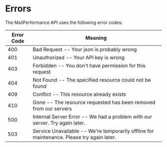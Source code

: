 # Errors

The MailPerformance API uses the following error codes:

Error Code | Meaning
---------- | -------
400 | Bad Request -- Your json is probably wrong
401 | Unauthorized -- Your API key is wrong
403 | Forbidden -- You don't have permission for this request
404 | Not Found -- The specified resource could not be found
409 | Conflict -- This resource already exists
410 | Gone -- The resource requested has been removed from our servers
500 | Internal Server Error -- We had a problem with our server. Try again later.
503 | Service Unavailable -- We're temporarily  offline for maintenance. Please try again later.
